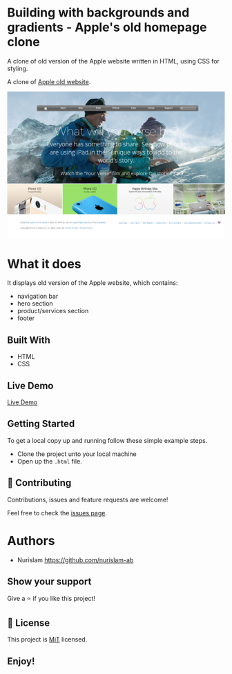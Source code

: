 # Building with backgrounds and gradients - Apple's old homepage clone

 A clone of old version of the Apple website written in HTML, using CSS for styling.

A clone of [Apple old website](https://web.archive.org/web/20140301004610/http://www.apple.com/).

![screenshot](https://github.com/nurislam-ab/building_with_backgrounds_and_gradients/blob/features_branch/screenshot.jpg)

# What it does

It displays old version of the Apple website, which contains:
- navigation bar
- hero section
- product/services section
- footer

## Built With

- HTML
- CSS


## Live Demo

[Live Demo](https://nurislam-ab.github.io/building_with_backgrounds_and_gradients/index.html)

## Getting Started

To get a local copy up and running follow these simple example steps.
- Clone the project unto your local machine
- Open up the `.html` file.

## 🤝 Contributing

Contributions, issues and feature requests are welcome!

Feel free to check the [issues page](https://github.com/nurislam-ab/building_with_backgrounds_and_gradients/issues).

# Authors   
* Nurislam https://github.com/nurislam-ab

## Show your support

Give a ⭐️ if you like this project!

## 📝 License

This project is [MiT](lic.url) licensed.

## Enjoy!
